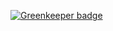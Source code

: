

[![Greenkeeper badge](https://badges.greenkeeper.io/flyve-mdm/javascript-library-glpi.svg)](https://greenkeeper.io/)